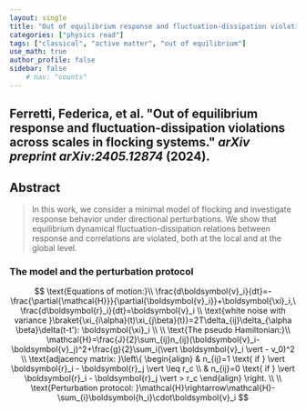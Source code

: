```yaml
---
layout: single
title: "Out of equilibrium response and fluctuation-dissipation violations across scales in flocking systems"
categories: ["physics read"]
tags: ["classical", "active matter", "out of equilibrium"]
use_math: true
author_profile: false
sidebar: false
    # nav: "counts"
---
```


## Ferretti, Federica, et al. "Out of equilibrium response and fluctuation-dissipation violations across scales in flocking systems." *arXiv preprint arXiv:2405.12874* (2024).

## Abstract

> In this work, we consider a minimal model of flocking and investigate response behavior under directional perturbations. We show that equilibrium dynamical fluctuation-dissipation relations between response and correlations are violated, both at the local and at the global level. 



### The model and the perturbation protocol

$$
\text{Equations of motion:}\\
\frac{d\boldsymbol{v}_i}{dt}=-\frac{\partial{\mathcal{H}}}{\partial{\boldsymbol{v}_i}}+\boldsymbol{\xi}_i,\ \frac{d\boldsymbol{r}_i}{dt}=\boldsymbol{v}_i
\\
\text{white noise with variance }\braket{\xi_{i\alpha}(t)\xi_{j\beta}(t)}=2T\delta_{ij}\delta_{\alpha \beta}\delta(t-t'): \boldsymbol{\xi}_i
\\
\\
\text{The pseudo Hamiltonian:}\\
\mathcal{H}=\frac{J}{2}\sum_{ij}n_{ij}(\boldsymbol{v}_i-\boldsymbol{v}_j)^2+\frac{g}{2}\sum_i(\vert \boldsymbol{v}_i \vert - v_0)^2
\\
\text{adjacency matrix: }\left\{ \begin{align}
& n_{ij}=1 \text{ if } \vert \boldsymbol{r}_i - \boldsymbol{r}_j \vert \leq r_c \\
& n_{ij}=0 \text{ if } \vert \boldsymbol{r}_i - \boldsymbol{r}_j \vert > r_c 
\end{align}
\right.
\\
\\
\text{Perturbation protocol: }\mathcal{H}\rightarrow\mathcal{H}-\sum_{i}\boldsymbol{h_i}\cdot\boldsymbol{v}_i 
$$

